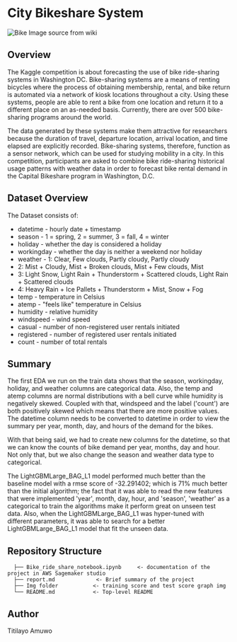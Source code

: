 # City Bikeshare System
![Bike Image source from wiki](https://upload.wikimedia.org/wikipedia/commons/thumb/8/87/00_2141_Bicycle-sharing_systems_-_Sweden.jpg/2560px-00_2141_Bicycle-sharing_systems_-_Sweden.jpg)

## Overview
The Kaggle competition is about forecasting the use of bike ride-sharing systems in Washington DC. 
Bike-sharing systems are a means of renting bicycles where the process of obtaining membership, rental, and bike return is automated via a network of kiosk locations throughout a city. Using these systems, people are able to rent a bike from one location and return it to a different place on an as-needed basis. Currently, there are over 500 bike-sharing programs around the world.

The data generated by these systems make them attractive for researchers because the duration of travel, departure location, arrival location, and time elapsed are explicitly recorded. Bike-sharing systems, therefore, function as a sensor network, which can be used for studying mobility in a city. In this competition, participants are asked to combine bike ride-sharing historical usage patterns with weather data in order to forecast bike rental demand in the Capital Bikeshare program in Washington, D.C.

## Dataset Overview
The Dataset consists of:  
- datetime - hourly date + timestamp  
- season -  1 = spring, 2 = summer, 3 = fall, 4 = winter 
- holiday - whether the day is considered a holiday
- workingday - whether the day is neither a weekend nor holiday
- weather - 1: Clear, Few clouds, Partly cloudy, Partly cloudy
- 2: Mist + Cloudy, Mist + Broken clouds, Mist + Few clouds, Mist
- 3: Light Snow, Light Rain + Thunderstorm + Scattered clouds, Light Rain + Scattered clouds
- 4: Heavy Rain + Ice Pallets + Thunderstorm + Mist, Snow + Fog 
- temp - temperature in Celsius
- atemp - "feels like" temperature in Celsius
- humidity - relative humidity
- windspeed - wind speed
- casual - number of non-registered user rentals initiated
- registered - number of registered user rentals initiated
- count - number of total rentals

## Summary
The first EDA we run on the train data shows that the season, workingday, holiday, and weather columns are categorical data. Also, the temp and atemp columns are normal distributions with a bell curve while humidity is negatively skewed. Coupled with that, windspeed and the label ('count') are both positively skewed which means that there are more positive values. The datetime column needs to be converted to datetime in order to view the summary per year, month, day, and hours of the demand for the bikes.

With that being said, we had to create new columns for the datetime, so that we can know the counts of bike demand per year, months, day and hour. Not only that, but we also change the season and weather data type to categorical.

The LightGBMLarge_BAG_L1 model performed much better than the baseline model with a rmse score of -32.291402; which is 71% much better than the initial algorithm; the fact that it was able to read the new features that were implemented 'year', month, day, hour, and 'season', 'weather' as a categorical to train the algorithms make it perform great on unseen test data. Also, when the LightGBMLarge_BAG_L1 was hyper-tuned with different parameters, it was able to search for a better LightGBMLarge_BAG_L1 model that fit the  unseen data.

## Repository Structure
   
      ├── Bike_ride_share_notebook.ipynb     <- documentation of the project in AWS Sagemaker studio            
      ├── report.md             <- Brief summary of the project
      ├── Img folder           <- training score and test score graph img
      └── README.md            <- Top-level README

## Author

Titilayo Amuwo






